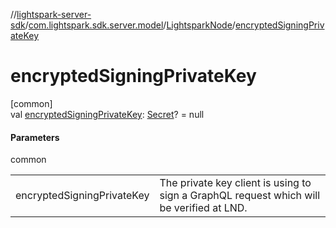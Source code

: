 //[lightspark-server-sdk](../../../index.md)/[com.lightspark.sdk.server.model](../index.md)/[LightsparkNode](index.md)/[encryptedSigningPrivateKey](encrypted-signing-private-key.md)

# encryptedSigningPrivateKey

[common]\
val [encryptedSigningPrivateKey](encrypted-signing-private-key.md): [Secret](../-secret/index.md)? = null

#### Parameters

common

| | |
|---|---|
| encryptedSigningPrivateKey | The private key client is using to sign a GraphQL request which will be verified at LND. |
